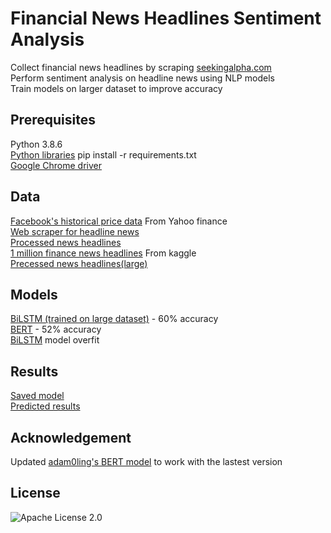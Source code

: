 # Financial News Headlines Sentiment Analysis
Collect financial news headlines by scraping [seekingalpha.com](https://seekingalpha.com/)  
Perform sentiment analysis on headline news using NLP models  
Train models on larger dataset to improve accuracy

## Prerequisites
Python 3.8.6  
[Python libraries](https://github.com/ctxj/NLP-projects-tf/blob/main/requirements.txt) pip install -r requirements.txt  
[Google Chrome driver](https://chromedriver.chromium.org/downloads)

## Data
[Facebook's historical price data](https://github.com/ctxj/NLP-projects-tf/blob/main/FB.csv) From Yahoo finance  
[Web scraper for headline news](https://github.com/ctxj/NLP-projects-tf/blob/main/scaper.py)  
[Processed news headlines](https://github.com/ctxj/NLP-projects-tf/blob/main/processed_FB_catergorical.csv)  
[1 million finance news headlines](https://www.kaggle.com/miguelaenlle/massive-stock-news-analysis-db-for-nlpbacktests?select=analyst_ratings_processed.csv) From kaggle  
[Precessed news headlines(large)](https://github.com/ctxj/NLP-projects-tf/blob/main/headline_processor.py)

## Models
[BiLSTM (trained on large dataset)](https://github.com/ctxj/NLP-projects-tf/blob/main/NLP_BiLSTM_colab.ipynb) - 60% accuracy  
[BERT](https://github.com/ctxj/NLP-projects-tf/blob/main/BERT.ipynb) - 52% accuracy  
[BiLSTM](https://github.com/ctxj/NLP-projects-tf/blob/main/NLP_BiLSTM.ipynb) model overfit

## Results
[Saved model](https://github.com/ctxj/NLP-projects-tf/blob/main/NLP_BiLSTM_model.hdf5)  
[Predicted results](https://github.com/ctxj/NLP-projects-tf/blob/main/predict_headlines.csv)

## Acknowledgement
Updated [adam0ling's BERT model](https://github.com/adam0ling/twitter_sentiment/blob/main/3_BERT.ipynb) to work with the lastest version

## License
![Apache License 2.0](https://img.shields.io/badge/License-Apache--License--2.0-green.svg)